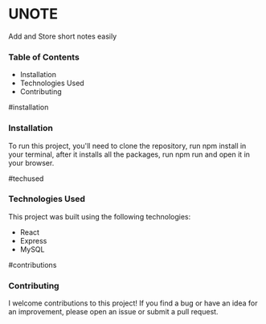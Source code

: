 <h1>UNOTE</h1>
  Add and Store short notes easily

<h3>Table of Contents</h3>
<ul>
<li>Installation</li>
<li>Technologies Used</li>
<li>Contributing</li>
</ul>

#installation
<h3>Installation</h3>
  To run this project, you'll need to clone the repository, run npm install in your terminal, after it installs all the packages, run npm run and open it in your browser.

#techused
<h3>Technologies Used</h3>
This project was built using the following technologies:
<ul>
<li>React</li>
<li>Express</li>
<li>MySQL</li>
</ul>

#contributions
<h3>Contributing</h3>
I welcome contributions to this project! If you find a bug or have an idea for an improvement, please open an issue or submit a pull request.
